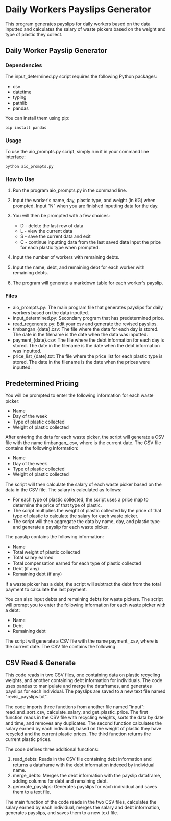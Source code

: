 # Daily Workers Payslips Generator

This program generates payslips for daily workers based on the data inputted and calculates the salary of waste pickers based on the weight and type of plastic they collect.

## Daily Worker Payslip Generator

### Dependencies

The input_determined.py script requires the following Python packages:

- csv
- datetime
- typing
- pathlib
- pandas

You can install them using pip:

```
pip install pandas
```

### Usage

To use the aio_prompts.py script, simply run it in your command line interface:

```
python aio_prompts.py
```

### How to Use

1. Run the program aio_prompts.py in the command line.

2. Input the worker's name, day, plastic type, and weight (in KG) when prompted. Input "N" when you are finished inputting data for the day.

3. You will then be prompted with a few choices:

	- D - delete the last row of data 
	- L - view the current data 
	- S - save the current data and exit 
	- C - continue inputting data from the last saved data Input the price for each plastic type when prompted.

4. Input the number of workers with remaining debts.

5. Input the name, debt, and remaining debt for each worker with remaining debts.

6. The program will generate a markdown table for each worker's payslip.

### Files

- aio_prompts.py: The main program file that generates payslips for daily workers based on the data inputted.
- input_determined.py: Secondary program that has predetermined price.
- read_regenerate.py: Edit your csv and generate the revised payslips.
- timbangan_{date}.csv: The file where the data for each day is stored. The date in the filename is the date when the data was inputted.
- payment_{date}.csv: The file where the debt information for each day is stored. The date in the filename is the date when the debt information was inputted.
- price_list_{date}.txt: The file where the price list for each plastic type is stored. The date in the filename is the date when the prices were inputted.

## Predetermined Pricing


You will be prompted to enter the following information for each waste picker:

- Name
- Day of the week
- Type of plastic collected
- Weight of plastic collected

After entering the data for each waste picker, the script will generate a CSV file with the name timbangan_<date>.csv, where <date> is the current date. The CSV file contains the following information:

- Name
- Day of the week
- Type of plastic collected
- Weight of plastic collected

The script will then calculate the salary of each waste picker based on the data in the CSV file. The salary is calculated as follows:

- For each type of plastic collected, the script uses a price map to determine the price of that type of plastic.
- The script multiplies the weight of plastic collected by the price of that type of plastic to calculate the salary for each waste picker.
- The script will then aggregate the data by name, day, and plastic type and generate a payslip for each waste picker.

The payslip contains the following information:

- Name
- Total weight of plastic collected
- Total salary earned
- Total compensation earned for each type of plastic collected
- Debt (if any)
- Remaining debt (if any)

If a waste picker has a debt, the script will subtract the debt from the total payment to calculate the last payment.

You can also input debts and remaining debts for waste pickers. The script will prompt you to enter the following information for each waste picker with a debt:

- Name
- Debt
- Remaining debt

The script will generate a CSV file with the name payment_<date>.csv, where <date> is the current date. The CSV file contains the following

## CSV Read & Generate

This code reads in two CSV files, one containing data on plastic recycling weights, and another containing debt information for individuals. The code uses pandas to manipulate and merge the dataframes, and generates payslips for each individual. The payslips are saved to a new text file named "revisi_payslips.txt".

The code imports three functions from another file named "input": read_and_sort_csv, calculate_salary, and get_plastic_price. The first function reads in the CSV file with recycling weights, sorts the data by date and time, and removes any duplicates. The second function calculates the salary earned by each individual, based on the weight of plastic they have recycled and the current plastic prices. The third function returns the current plastic prices.

The code defines three additional functions:

1. read_debts: Reads in the CSV file containing debt information and returns a dataframe with the debt information indexed by individual name.
2. merge_debts: Merges the debt information with the payslip dataframe, adding columns for debt and remaining debt.
3. generate_payslips: Generates payslips for each individual and saves them to a text file.

The main function of the code reads in the two CSV files, calculates the salary earned by each individual, merges the salary and debt information, generates payslips, and saves them to a new text file.
